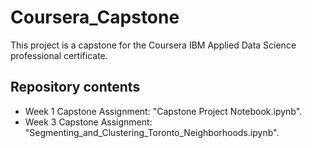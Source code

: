 # Coursera_Capstone
This project is a capstone for the Coursera IBM Applied Data Science professional certificate.
## Repository contents
- Week 1 Capstone Assignment: "Capstone Project Notebook.ipynb".
- Week 3 Capstone Assignment: "Segmenting_and_Clustering_Toronto_Neighborhoods.ipynb".
